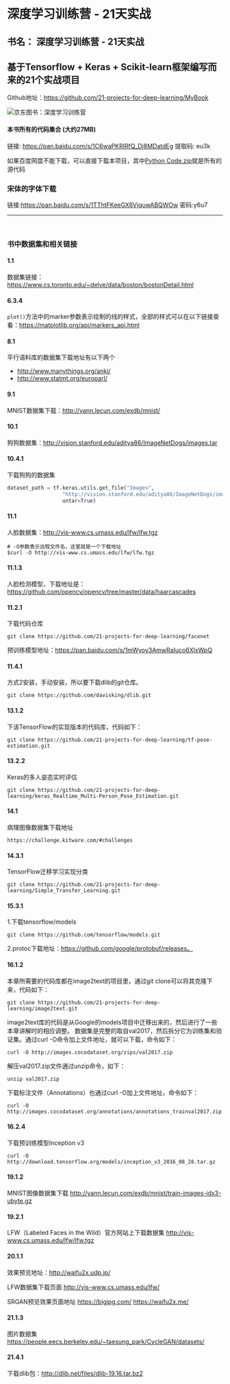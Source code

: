 # 深度学习训练营 - 21天实战
## 书名： 深度学习训练营 - 21天实战
## 基于Tensorflow + Keras + Scikit-learn框架编写而来的21个实战项目

Github地址：https://github.com/21-projects-for-deep-learning/MyBook

![京东图书：深度学习训练营](https://img13.360buyimg.com/n1/jfs/t1/121507/30/3245/261556/5ecf50a7E51da8c88/9c429e8719022f69.jpg)

#### 本书所有的代码集合 (大约27MB)
链接: https://pan.baidu.com/s/1C6waPKRlRfQ_Dj8MDatdEg 提取码: eu3k

如果百度网盘不能下载，可以直接下载本项目，其中[Python Code.zip](https://github.com/21-projects-for-deep-learning/MyBook/blob/master/Python%20Code.zip)就是所有的源代码


### 宋体的字体下载
链接:https://pan.baidu.com/s/1TThtFKeeGX6VjquwABQWOw  密码:y6u7

<hr/>
<br/>

### 书中数据集和相关链接

#### 1.1
数据集链接：https://www.cs.toronto.edu/~delve/data/boston/bostonDetail.html 

#### 6.3.4
`plot()`方法中的marker参数表示绘制的线的样式，全部的样式可以在以下链接查看：https://matplotlib.org/api/markers_api.html

#### 8.1
平行语料库的数据集下载地址有以下两个
-	http://www.manythings.org/anki/
-	http://www.statmt.org/europarl/

#### 9.1
MNIST数据集下载：http://yann.lecun.com/exdb/mnist/

#### 10.1
狗狗数据集：http://vision.stanford.edu/aditya86/ImageNetDogs/images.tar

#### 10.4.1
下载狗狗的数据集
```python
dataset_path = tf.keras.utils.get_file("Images", 
                  "http://vision.stanford.edu/aditya86/ImageNetDogs/images.tar", 
                  untar=True)
```

#### 11.1
人脸数据集：http://vis-www.cs.umass.edu/lfw/lfw.tgz
```
# -O参数表示远程文件名，这里就是一个下载地址
$curl -O http://vis-www.cs.umass.edu/lfw/lfw.tgz
```

#### 11.1.3
人脸检测模型，下载地址是：https://github.com/opencv/opencv/tree/master/data/haarcascades

#### 11.2.1  
下载代码仓库
```
git clone https://github.com/21-projects-for-deep-learning/facenet
```
预训练模型地址：https://pan.baidu.com/s/1mWyoy3AmwRaIuco6XlxWpQ

#### 11.4.1
方式2安装，手动安装，所以要下载dlib的git仓库。
```
git clone https://github.com/davisking/dlib.git
```

#### 13.1.2
下该TensorFlow的实现版本的代码库，代码如下：
```
git clone https://github.com/21-projects-for-deep-learning/tf-pose-estimation.git
```

#### 13.2.2
Keras的多人姿态实时评估
```
git clone https://github.com/21-projects-for-deep-learning/keras_Realtime_Multi-Person_Pose_Estimation.git
```

#### 14.1
病理图像数据集下载地址
```
https://challenge.kitware.com/#challenges
```

#### 14.3.1
TensorFlow迁移学习实现分类
```
git clone https://github.com/21-projects-for-deep-learning/Simple_Transfer_Learning.git
```

#### 15.3.1
1.下载tensorflow/models
```
git clone https://github.com/tensorflow/models.git
```
2.protoc下载地址：https://github.com/google/protobuf/releases。

#### 16.1.2
本章所需要的代码库都在image2text的项目里，通过git clone可以将其克隆下来，代码如下：
```
git clone https://github.com/21-projects-for-deep-learning/image2text.git
```
image2text库的代码是从Google的models项目中迁移出来的，然后进行了一些本章讲解时的相应调整。
数据集是完整的取自val2017，然后拆分它为训练集和验证集。通过curl -O命令加上文件地址，就可以下载，命令如下：
```
curl -O http://images.cocodataset.org/zips/val2017.zip
```
解压val2017.zip文件通过unzip命令，如下：
```
unzip val2017.zip
```
下载标注文件（Annotations）也通过curl -O加上文件地址，命令如下：
```
curl -O http://images.cocodataset.org/annotations/annotations_trainval2017.zip
```

#### 16.2.4
下载预训练模型Inception v3
```
curl -O http://download.tensorflow.org/models/inception_v3_2016_08_28.tar.gz
```

#### 19.1.2
MNIST图像数据集下载
http://yann.lecun.com/exdb/mnist/train-images-idx3-ubyte.gz


#### 19.2.1
LFW（Labeled Faces in the Wild）官方网站上下载数据集
http://vis-www.cs.umass.edu/lfw/lfw.tgz


#### 20.1.1
效果预览地址：http://waifu2x.udp.jp/

LFW数据集下载页面
http://vis-www.cs.umass.edu/lfw/

SRGAN预览效果页面地址
https://bigjpg.com/
https://waifu2x.me/


#### 21.1.3
图片数据集
https://people.eecs.berkeley.edu/~taesung_park/CycleGAN/datasets/

#### 21.4.1
下载dlib包：http://dlib.net/files/dlib-19.16.tar.bz2



